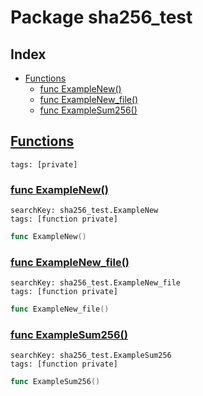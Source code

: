 # Package sha256_test

## Index

* [Functions](#func)
    * [func ExampleNew()](#ExampleNew)
    * [func ExampleNew_file()](#ExampleNew_file)
    * [func ExampleSum256()](#ExampleSum256)


## <a id="func" href="#func">Functions</a>

```
tags: [private]
```

### <a id="ExampleNew" href="#ExampleNew">func ExampleNew()</a>

```
searchKey: sha256_test.ExampleNew
tags: [function private]
```

```Go
func ExampleNew()
```

### <a id="ExampleNew_file" href="#ExampleNew_file">func ExampleNew_file()</a>

```
searchKey: sha256_test.ExampleNew_file
tags: [function private]
```

```Go
func ExampleNew_file()
```

### <a id="ExampleSum256" href="#ExampleSum256">func ExampleSum256()</a>

```
searchKey: sha256_test.ExampleSum256
tags: [function private]
```

```Go
func ExampleSum256()
```


